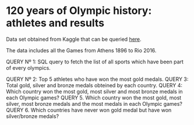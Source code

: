 # 120 years of Olympic history: athletes and results

Data set obtained from Kaggle that can be queried [here](https://www.kaggle.com/datasets/heesoo37/120-years-of-olympic-history-athletes-and-results).

The data includes all the Games from Athens 1896 to Rio 2016.
<p>
QUERY Nº 1: SQL query to fetch the list of all sports which have been part of every olympics.
<p>
QUERY Nº 2: Top 5 athletes who have won the most gold medals.
QUERY 3: Total gold, silver and bronze medals obteined by each country.
QUERY 4: Which country won the most gold, most silver and most bronze medals in each Olympic games?
QUERY 5. Which country won the most gold, most silver, most bronze medals and the most medals in each Olympic games?
QUERY 6. Which countries have never won gold medal but have won silver/bronze medals?
